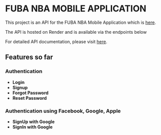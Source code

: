 # FUBA NBA MOBILE APPLICATION

This project is an API for the FUBA NBA Mobile Application which is [here](https://github.com/Zeus-Dr/nbl_application).

The API is hosted on Render and is available via the endpoints below

For detailed API documentation, please visit [here](https://documenter.getpostman.com/view/33030067/2sA3Qza8U3).

## Features so far

### Authentication

- **Login**
- **Signup**
- **Forgot Password**
- **Reset Password**

### Authentication using Facebook, Google, Apple

- **SignUp with Google**
- **SignIn with Google**
